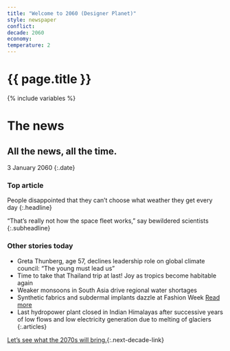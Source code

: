 ```yaml
---
title: "Welcome to 2060 (Designer Planet)"
style: newspaper
conflict: 
decade: 2060
economy: 
temperature: 2
---
```


<h1>{{ page.title }}</h1>

{% include variables %}
# The news

## All the news, all the time.

3 January 2060
{:.date}

### Top article

People disappointed that they can’t choose what weather they get every day
{:.headline}

“That’s really not how the space fleet works,” say bewildered scientists
{:.subheadline}

### Other stories today

- Greta Thunberg, age 57, declines leadership role on global climate council: “The young must lead us”
- Time to take that Thailand trip at last! Joy as tropics become habitable again
- Weaker monsoons in South Asia drive regional water shortages
- Synthetic fabrics and subdermal implants dazzle at Fashion Week [Read more](story_fashion-week.html)
- Last hydropower plant closed in Indian Himalayas after successive years of low flows and low electricity generation due to melting of glaciers
{:.articles}

[Let’s see what the 2070s will bring.](chapter_hackers-attack-space-fleet.html){:.next-decade-link}
